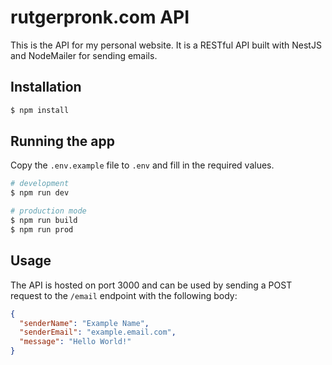 # rutgerpronk.com API
This is the API for my personal website. It is a RESTful API built with NestJS and NodeMailer for sending emails.

## Installation
```bash
$ npm install
```

## Running the app

Copy the `.env.example` file to `.env` and fill in the required values.

```bash
# development
$ npm run dev

# production mode
$ npm run build
$ npm run prod
```

## Usage
The API is hosted on port 3000 and can be used by sending a POST request to the `/email` endpoint with the following body:
```json
{
  "senderName": "Example Name",
  "senderEmail": "example.email.com",
  "message": "Hello World!"
}
```
